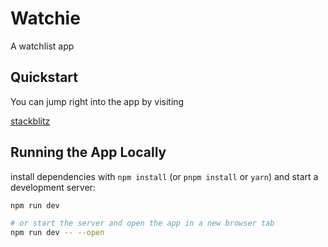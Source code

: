 # Watchie

A watchlist app 

## Quickstart

You can jump right into the app by visiting 

[stackblitz](https://stackblitz.com/edit/watchie)


## Running the App Locally

install dependencies with `npm install` (or `pnpm install` or `yarn`) and start a development server:

```bash
npm run dev

# or start the server and open the app in a new browser tab
npm run dev -- --open
```


